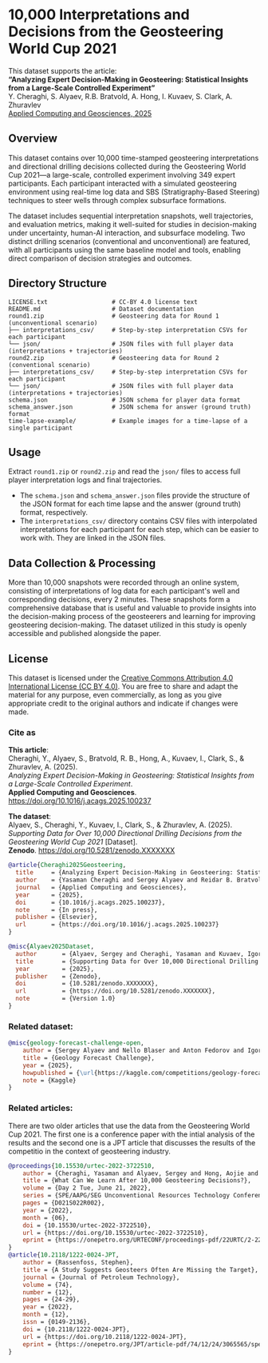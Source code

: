 # 10,000 Interpretations and Decisions from the Geosteering World Cup 2021

This dataset supports the article:  
**“Analyzing Expert Decision-Making in Geosteering: Statistical Insights from a Large-Scale Controlled Experiment”**  
Y. Cheraghi, S. Alyaev, R.B. Bratvold, A. Hong, I. Kuvaev, S. Clark, A. Zhuravlev  
[Applied Computing and Geosciences, 2025](https://doi.org/10.1016/j.acags.2025.100237)

## Overview

This dataset contains over 10,000 time-stamped geosteering interpretations and directional drilling decisions collected during the Geosteering World Cup 2021—a large-scale, controlled experiment involving 349 expert participants. Each participant interacted with a simulated geosteering environment using real-time log data and SBS (Stratigraphy-Based Steering) techniques to steer wells through complex subsurface formations.

The dataset includes sequential interpretation snapshots, well trajectories, and evaluation metrics, making it well-suited for studies in decision-making under uncertainty, human-AI interaction, and subsurface modeling. Two distinct drilling scenarios (conventional and unconventional) are featured, with all participants using the same baseline model and tools, enabling direct comparison of decision strategies and outcomes.

## Directory Structure
```
LICENSE.txt                  # CC-BY 4.0 license text
README.md                    # Dataset documentation
round1.zip                   # Geosteering data for Round 1 (unconventional scenario)
├── interpretations_csv/     # Step-by-step interpretation CSVs for each participant
└── json/                    # JSON files with full player data (interpretations + trajectories)
round2.zip                   # Geosteering data for Round 2 (conventional scenario)
├── interpretations_csv/     # Step-by-step interpretation CSVs for each participant
└── json/                    # JSON files with full player data (interpretations + trajectories)
schema.json                  # JSON schema for player data format
schema_answer.json           # JSON schema for answer (ground truth) format
time-lapse-example/          # Example images for a time-lapse of a single participant
```

## Usage
Extract `round1.zip` or `round2.zip` and read the `json/` files to access full player interpretation logs and final trajectories.
 - The `schema.json` and `schema_answer.json` files provide the structure of the JSON format for each time lapse and the answer (ground truth) format, respectively.
 - The `interpretations_csv/` directory contains CSV files with interpolated interpretations for each participant for each step, which can be easier to work with. They are linked in the JSON files.

## Data Collection & Processing

More than 10,000 snapshots were recorded through an online system, consisting of interpretations of log data for each participant's well and corresponding decisions, every 2 minutes. These snapshots form a comprehensive database that is useful and valuable to provide insights into the decision-making process of the geosteerers and learning for improving geosteering decision-making. The dataset utilized in this study is openly accessible and published alongside the paper.



## License
This dataset is licensed under the [Creative Commons Attribution 4.0 International License (CC BY 4.0)](https://creativecommons.org/licenses/by/4.0/). You are free to share and adapt the material for any purpose, even commercially, as long as you give appropriate credit to the original authors and indicate if changes were made.

### Cite as

**This article**:  
Cheraghi, Y., Alyaev, S., Bratvold, R. B., Hong, A., Kuvaev, I., Clark, S., & Zhuravlev, A. (2025).  
*Analyzing Expert Decision-Making in Geosteering: Statistical Insights from a Large-Scale Controlled Experiment*.  
**Applied Computing and Geosciences**. https://doi.org/10.1016/j.acags.2025.100237

**The dataset**:  
Alyaev, S., Cheraghi, Y., Kuvaev, I., Clark, S., & Zhuravlev, A. (2025).  
*Supporting Data for Over 10,000 Directional Drilling Decisions from the Geosteering World Cup 2021* [Dataset].  
**Zenodo**. https://doi.org/10.5281/zenodo.XXXXXXX

```bibtex
@article{Cheraghi2025Geosteering,
  title     = {Analyzing Expert Decision-Making in Geosteering: Statistical Insights from a Large-Scale Controlled Experiment},
  author    = {Yasaman Cheraghi and Sergey Alyaev and Reidar B. Bratvold and Aojie Hong and Igor Kuvaev and Stephen Clark and Andrei Zhuravlev},
  journal   = {Applied Computing and Geosciences},
  year      = {2025},
  doi       = {10.1016/j.acags.2025.100237},
  note      = {In press},
  publisher = {Elsevier},
  url       = {https://doi.org/10.1016/j.acags.2025.100237}
}

@misc{Alyaev2025Dataset,
  author       = {Alyaev, Sergey and Cheraghi, Yasaman and Kuvaev, Igor and Clark, Stephen and Zhuravlev, Andrei},
  title        = {Supporting Data for Over 10,000 Directional Drilling Decisions from the Geosteering World Cup 2021},
  year         = {2025},
  publisher    = {Zenodo},
  doi          = {10.5281/zenodo.XXXXXXX},
  url          = {https://doi.org/10.5281/zenodo.XXXXXXX},
  note         = {Version 1.0}
}
```

### Related dataset:

```bibtex
@misc{geology-forecast-challenge-open,
    author = {Sergey Alyaev and Nello Blaser and Anton Fedorov and Igor Kuvaev},
    title = {Geology Forecast Challenge},
    year = {2025},
    howpublished = {\url{https://kaggle.com/competitions/geology-forecast-challenge-open}},
    note = {Kaggle}
}
```

### Related articles:

There are two older articles that use the data from the Geosteering World Cup 2021. The first one is a conference paper with the intial analysis of the results and the second one is a JPT article that discusses the results of the competitio in the context of geosteering industry.

```bibtex
@proceedings{10.15530/urtec-2022-3722510,
    author = {Cheraghi, Yasaman and Alyaev, Sergey and Hong, Aojie and Kuvaev, Igor and Clark, Stephen and Zhuravlev, Andrei and Bratvold, Reidar Brumer},
    title = {What Can We Learn After 10,000 Geosteering Decisions?},
    volume = {Day 2 Tue, June 21, 2022},
    series = {SPE/AAPG/SEG Unconventional Resources Technology Conference},
    pages = {D021S022R002},
    year = {2022},
    month = {06},
    doi = {10.15530/urtec-2022-3722510},
    url = {https://doi.org/10.15530/urtec-2022-3722510},
    eprint = {https://onepetro.org/URTECONF/proceedings-pdf/22URTC/2-22URTC/D021S022R002/2802308/urtec-3722510-ms.pdf},
}
@article{10.2118/1222-0024-JPT,
    author = {Rassenfoss, Stephen},
    title = {A Study Suggests Geosteers Often Are Missing the Target},
    journal = {Journal of Petroleum Technology},
    volume = {74},
    number = {12},
    pages = {24-29},
    year = {2022},
    month = {12},
    issn = {0149-2136},
    doi = {10.2118/1222-0024-JPT},
    url = {https://doi.org/10.2118/1222-0024-JPT},
    eprint = {https://onepetro.org/JPT/article-pdf/74/12/24/3065565/spe-1222-0024-jpt.pdf},
}
```

